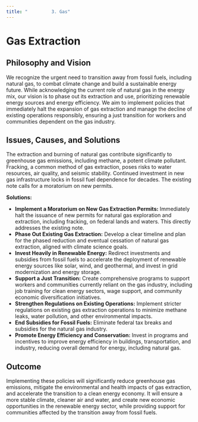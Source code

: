 ```yaml
---
title: "         3. Gas"
---
```


# Gas Extraction

## Philosophy and Vision
We recognize the urgent need to transition away from fossil fuels, including natural gas, to combat climate change and build a sustainable energy future. While acknowledging the current role of natural gas in the energy mix, our vision is to phase out its extraction and use, prioritizing renewable energy sources and energy efficiency. We aim to implement policies that immediately halt the expansion of gas extraction and manage the decline of existing operations responsibly, ensuring a just transition for workers and communities dependent on the gas industry.

## Issues, Causes, and Solutions
The extraction and burning of natural gas contribute significantly to greenhouse gas emissions, including methane, a potent climate pollutant. Fracking, a common method of gas extraction, poses risks to water resources, air quality, and seismic stability. Continued investment in new gas infrastructure locks in fossil fuel dependence for decades. The existing note calls for a moratorium on new permits.

**Solutions:**
- **Implement a Moratorium on New Gas Extraction Permits:** Immediately halt the issuance of new permits for natural gas exploration and extraction, including fracking, on federal lands and waters. This directly addresses the existing note.
- **Phase Out Existing Gas Extraction:** Develop a clear timeline and plan for the phased reduction and eventual cessation of natural gas extraction, aligned with climate science goals.
- **Invest Heavily in Renewable Energy:** Redirect investments and subsidies from fossil fuels to accelerate the deployment of renewable energy sources like solar, wind, and geothermal, and invest in grid modernization and energy storage.
- **Support a Just Transition:** Create comprehensive programs to support workers and communities currently reliant on the gas industry, including job training for clean energy sectors, wage support, and community economic diversification initiatives.
- **Strengthen Regulations on Existing Operations:** Implement stricter regulations on existing gas extraction operations to minimize methane leaks, water pollution, and other environmental impacts.
- **End Subsidies for Fossil Fuels:** Eliminate federal tax breaks and subsidies for the natural gas industry.
- **Promote Energy Efficiency and Conservation:** Invest in programs and incentives to improve energy efficiency in buildings, transportation, and industry, reducing overall demand for energy, including natural gas.

## Outcome
Implementing these policies will significantly reduce greenhouse gas emissions, mitigate the environmental and health impacts of gas extraction, and accelerate the transition to a clean energy economy. It will ensure a more stable climate, cleaner air and water, and create new economic opportunities in the renewable energy sector, while providing support for communities affected by the transition away from fossil fuels.

